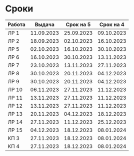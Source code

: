 # Сроки
| Работа | Выдача     | Срок на 5   | Срок на 4   |
|--------|------------|-------------|-------------|
| ЛР 1   | 11.09.2023 | 25.09.2023  | 09.10.2023  |
| ЛР 2   | 18.09.2023 | 02.10.2023  | 16.10.2023  |
| ЛР 5   | 02.10.2023 | 16.10.2023  | 30.10.2023  |
| ЛР 6   | 16.10.2023 | 30.10.2023  | 13.11.2023  |
| ЛР 7   | 23.10.2023 | 13.11.2023  | 27.11.2023  |
| ЛР 8   | 30.10.2023 | 20.11.2023  | 04.12.2023  |
| ЛР 9   | 30.10.2023 | 20.11.2023  | 04.12.2023  |
| ЛР 10  | 06.11.2023 | 27.11.2023  | 11.12.2023  |
| ЛР 11  | 13.11.2023 | 27.11.2023  | 11.12.2023  |
| ЛР 12  | 13.11.2023 | 27.11.2023  | 11.12.2023  |
| ЛР 13  | 20.11.2023 | 04.12.2023  | 18.12.2023  |
| ЛР 14  | 27.11.2023 | 11.12.2023  | 25.12.2023  |
| ЛР 15  | 04.12.2023 | 18.12.2023  | 08.01.2024  |
| КП 3   | 27.11.2023 | 18.12.2023  | 08.01.2024  |
| КП 4   | 27.11.2023 | 18.12.2023  | 08.01.2024  |
